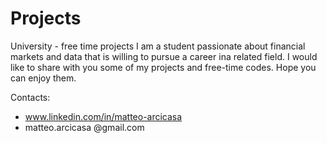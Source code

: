 # Projects
University - free time projects
I am a student passionate about financial markets and data that is willing to pursue a career ina related field. I would like to share with you some of my projects and free-time codes. Hope you can enjoy them.

Contacts:
- www.linkedin.com/in/matteo-arcicasa
- matteo.arcicasa @gmail.com
